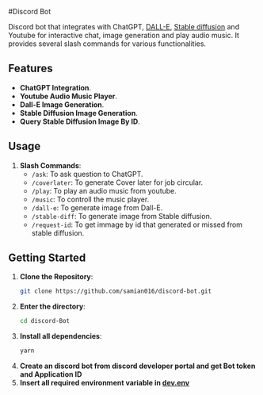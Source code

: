 #Discord Bot

Discord bot that integrates with ChatGPT, [DALL-E](https://openai.com/dall-e-2), [Stable diffusion](https://stablediffusionweb.com/) and Youtube for interactive chat, image generation and play audio music. It provides several slash commands for various functionalities.

## Features

- **ChatGPT Integration**.
- **Youtube Audio Music Player**.
- **Dall-E Image Generation**.
- **Stable Diffusion Image Generation**.
- **Query Stable Diffusion Image By ID**.
  
## Usage

1. **Slash Commands**:
   - `/ask`: To ask question to ChatGPT.
   - `/coverlater`: To generate Cover later for job circular.
   - `/play`: To play an audio music from youtube.
   - `/music`: To controll the music player.
   - `/dall-e`: To generate image from Dall-E.
   - `/stable-diff`: To generate image from Stable diffusion.
   - `/request-id`: To get immage by id that generated or missed from stable diffusion.
  
## Getting Started

1. **Clone the Repository**:
   ```bash
   git clone https://github.com/samian016/discord-bot.git
2. **Enter the directory**:
   ```bash
   cd discord-Bot
3. **Install all dependencies**:
   ```bash
   yarn
4. **Create an discord bot from discord developer portal and get Bot token and Application ID**
5. **Insert all required environment variable in [dev.env](/config/dev.env)**
   
